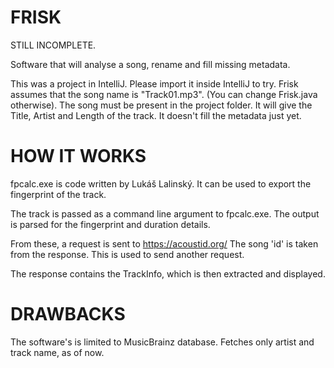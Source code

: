 FRISK
=====
STILL INCOMPLETE.

Software that will analyse a song, rename and fill missing metadata.

This was a project in IntelliJ. Please import it inside IntelliJ to try.
Frisk assumes that the song name is "Track01.mp3". (You can change Frisk.java otherwise).
The song must be present in the project folder.
It will give the Title, Artist and Length of the track.
It doesn't fill the metadata just yet.

HOW IT WORKS
============

fpcalc.exe is code written by  Lukáš Lalinský. It can be used to export the fingerprint of the 
track.

The track is passed as a command line argument to fpcalc.exe. The output is parsed for the fingerprint
and duration details.

From these, a request is sent to https://acoustid.org/ 
The song 'id' is taken from the response. This is used to send another request.

The response contains the TrackInfo, which is then extracted and displayed.


DRAWBACKS
=========

The software's is limited to MusicBrainz database. 
Fetches only artist and track name, as of now.










